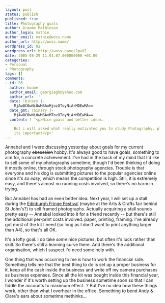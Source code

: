 ```yaml
---
layout: post
status: publish
published: true
title: Photography goals
author: Graeme Mathieson
author_login: mathie
author_email: mathie@woss.name
author_url: http://woss.name/
wordpress_id: 92
wordpress_url: http://woss.name/?p=92
date: 2005-08-29 11:01:07.000000000 +01:00
categories:
- Personal
- Photography
tags: []
comments:
- id: 85
  author: kwame
  author_email: georgiagh@yahoo.com
  author_url: ''
  date: !binary |-
    MjAwOC0wNi0wMSAxMjozOToyNiArMDEwMA==
  date_gmt: !binary |-
    MjAwOC0wNi0wMSAxMTozOToyNiArMDEwMA==
  content: ! '<p>Nice goals and better ideas.

    But i will asked what really motivated you to study Photography. pls reply me
    its important</p>'
---
```

Annabel and I were discussing yesterday about goals for my current photography <del>obsession</del> hobby.  It's always good to have goals, something to aim for, a concrete achievement.  I've had in the back of my mind that I'd like to sell some of my photographs sometime, though I'd been thinking of doing it mostly online, through stock photography agencies.  Trouble is that everyone and his dog is submitting pictures to the popular agencies online since it's <em>so easy</em>, which means the competition is high.  Still, it is extremely easy, and there's almost no running costs involved, so there's no harm in trying.

But Annabel has had an even better idea.  Next year, I will set up a stall during the <a href="http://edfringe.com/">Edinburgh Fringe Festival</a> (maybe at the Arts &amp; Crafts fair behind St John's?) to sell framed photographs.  Actually acquiring a stall sounds pretty easy -- Annabel looked into it for a friend recently -- but there's still the additional per-print costs involved: paper, printing, framing.  I've already got most of the kit I need (so long as I don't want to print anything larger than A4), so that's all OK.

It's a lofty goal.  I do take <em>some</em> nice pictures, but often it's luck rather than skill.  So there's still a learning curve there.  And there's the additional organisation, which I suspect I'd need some help with.

One thing that was occurring to me is how to work the financial side.  Something tells me that the best thing to do is set up a proper business for it, keep all the cash inside the business and write off my camera purchases as business expenses.  Since all the kit was bought inside this financial year, I wonder if it's worth setting up the business sometime soon so that I can fiddle the accounts to maximum effect...?  But I've no idea how these things work, other than what I overhear in the office.  Something to bend Andy &amp; Clare's ears about sometime methinks...
